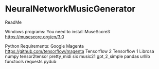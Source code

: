 # NeuralNetworkMusicGenerator
ReadMe

Windows programs:
You need to install MuseScore3
https://musescore.org/en/3.0


Python Requirements:
Google Magenta https://github.com/tensorflow/magenta
Tensorflow 2
Tensorflow 1
Librosa
numpy
tensor2tensor
pretty_midi
six
music21
gpt_2_simple
pandas
urllib
functools
requests
pydub
